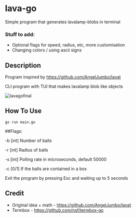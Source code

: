 # lava-go
Simple program that generates lavalamp-blobs in terminal 


### Stuff to add:

- Optional flags for speed, radius, etc, more customisation 
- Changing colors / using ascii signs 


## Description

Program inspired by https://github.com/AngelJumbo/lavat 

CLI program with TUI that makes lavalamp blob like objects 

![lavagofinal](https://user-images.githubusercontent.com/25641834/205149258-3bebe79a-1bfe-494f-9794-4511dd4557cd.gif)



## How To Use
```
go run main.go 
```

##Flags:

-b [int] Number of balls

-r [int] Radius of balls

-s [int] Polling rate in microseconds, default 50000

-c [0/1] If the balls are contained in a box

Exit the program by pressing Esc and waiting up to 5 seconds 



## Credit

- Original idea + math - https://github.com/AngelJumbo/lavat  
- Termbox - https://github.com/nsf/termbox-go 



